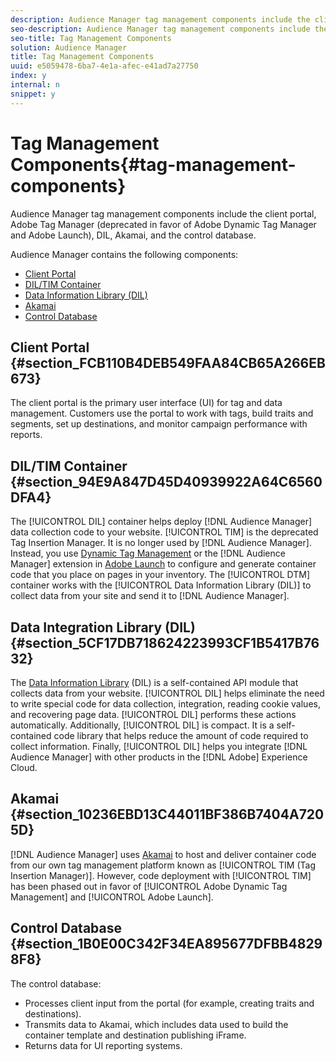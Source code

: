 ```yaml
---
description: Audience Manager tag management components include the client portal, Adobe Tag Manager (deprecated in favor of Adobe Dynamic Tag Manager and Adobe Launch), DIL, Akamai, and the control database.
seo-description: Audience Manager tag management components include the client portal, Adobe Tag Manager (deprecated in favor of Adobe Dynamic Tag Manager and Adobe Launch), DIL, Akamai, and the control database.
seo-title: Tag Management Components
solution: Audience Manager
title: Tag Management Components
uuid: e5059478-6ba7-4e1a-afec-e41ad7a27750
index: y
internal: n
snippet: y
---
```


# Tag Management Components{#tag-management-components}

Audience Manager tag management components include the client portal, Adobe Tag Manager (deprecated in favor of Adobe Dynamic Tag Manager and Adobe Launch), DIL, Akamai, and the control database.

<!-- 

c_comptag.xml

 -->

Audience Manager contains the following components:

* [Client Portal](../../reference/system-components/components-tag-management.md#section_FCB110B4DEB549FAA84CB65A266EB673) 
* [DIL/TIM Container](../../reference/system-components/components-tag-management.md#section_94E9A847D45D40939922A64C6560DFA4) 
* [Data Information Library (DIL)](../../reference/system-components/components-tag-management.md#section_5CF17DB718624223993CF1B5417B7632) 
* [Akamai](../../reference/system-components/components-tag-management.md#section_10236EBD13C44011BF386B7404A7205D) 
* [Control Database](../../reference/system-components/components-tag-management.md#section_1B0E00C342F34EA895677DFBB48298F8)

## Client Portal {#section_FCB110B4DEB549FAA84CB65A266EB673}

The client portal is the primary user interface (UI) for tag and data management. Customers use the portal to work with tags, build traits and segments, set up destinations, and monitor campaign performance with reports.

## DIL/TIM Container {#section_94E9A847D45D40939922A64C6560DFA4}

The [!UICONTROL DIL] container helps deploy [!DNL Audience Manager] data collection code to your website. [!UICONTROL TIM] is the deprecated Tag Insertion Manager. It is no longer used by [!DNL Audience Manager]. Instead, you use [Dynamic Tag Management](https://marketing.adobe.com/resources/help/en_US/dtm/) or the [!DNL Audience Manager] extension in [Adobe Launch](https://docs.adobelaunch.com/extension-reference/adobe-audience-manager-extension) to configure and generate container code that you place on pages in your inventory. The [!UICONTROL DTM] container works with the [!UICONTROL Data Information Library (DIL)] to collect data from your site and send it to [!DNL Audience Manager].

## Data Integration Library (DIL) {#section_5CF17DB718624223993CF1B5417B7632}

The [Data Information Library](../../c-dil/c-dil.md#concept_6D73ED3DBA604EE49B66B5572AA6A32C) (DIL) is a self-contained API module that collects data from your website. [!UICONTROL DIL] helps eliminate the need to write special code for data collection, integration, reading cookie values, and recovering page data. [!UICONTROL DIL] performs these actions automatically. Additionally, [!UICONTROL DIL] is compact. It is a self-contained code library that helps reduce the amount of code required to collect information. Finally, [!UICONTROL DIL] helps you integrate [!DNL Audience Manager] with other products in the [!DNL Adobe] Experience Cloud.

## Akamai {#section_10236EBD13C44011BF386B7404A7205D}

[!DNL Audience Manager] uses [Akamai](http://www.akamai.com/html/about/index.html) to host and deliver container code from our own tag management platform known as [!UICONTROL TIM (Tag Insertion Manager)]. However, code deployment with [!UICONTROL TIM] has been phased out in favor of [!UICONTROL Adobe Dynamic Tag Management] and [!UICONTROL Adobe Launch].

## Control Database {#section_1B0E00C342F34EA895677DFBB48298F8}

The control database:

* Processes client input from the portal (for example, creating traits and destinations). 
* Transmits data to Akamai, which includes data used to build the container template and destination publishing iFrame. 
* Returns data for UI reporting systems.

